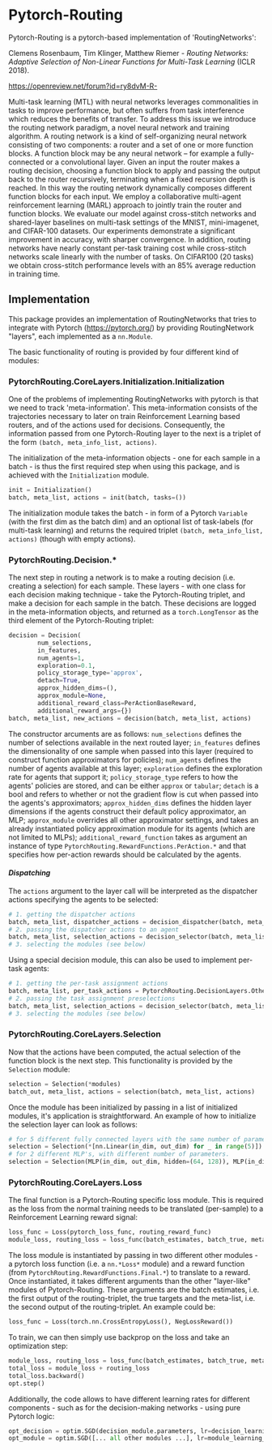 # Pytorch-Routing
Pytorch-Routing is a pytorch-based implementation of 'RoutingNetworks':

Clemens Rosenbaum, Tim Klinger, Matthew Riemer - _Routing Networks: Adaptive Selection of Non-Linear Functions for Multi-Task Learning_ (ICLR 2018).

https://openreview.net/forum?id=ry8dvM-R-

Multi-task learning (MTL) with neural networks leverages commonalities in tasks to improve performance, but often suffers from task interference which reduces the benefits of transfer. To address this issue we introduce the routing network paradigm, a novel neural network and training algorithm. A routing network is a kind of self-organizing neural network consisting of two components: a router and a set of one or more function blocks. A function block may be any neural network – for example a fully-connected or a convolutional layer. Given an input the router makes a routing decision, choosing a function block to apply and passing the output back to the router recursively, terminating when a fixed recursion depth is reached. In this way the routing network dynamically composes different function blocks for each input. We employ a collaborative multi-agent reinforcement learning (MARL) approach to jointly train the router and function blocks. We evaluate our model against cross-stitch networks and shared-layer baselines on multi-task settings of the MNIST, mini-imagenet, and CIFAR-100 datasets. Our experiments demonstrate a significant improvement in accuracy, with sharper convergence. In addition, routing networks have nearly constant per-task training cost while cross-stitch networks scale linearly with the number of tasks. On CIFAR100 (20 tasks) we obtain cross-stitch performance levels with an 85% average reduction in training time.

## Implementation
This package provides an implementation of RoutingNetworks that tries to integrate with Pytorch (https://pytorch.org/) by providing RoutingNetwork "layers", each implemented as a `nn.Module`.

The basic functionality of routing is provided by four different kind of modules:

### PytorchRouting.CoreLayers.Initialization.Initialization
One of the problems of implementing RoutingNetworks with pytorch is that we need to track 'meta-information'. This meta-information consists of the trajectories necessary to later on train Reinforcement Learning based routers, and of the actions used for decisions. Consequently, the information passed from one Pytorch-Routing layer to the next is a triplet of the form `(batch, meta_info_list, actions)`.

The initialization of the meta-information objects - one for each sample in a batch - is thus the first required step when using this package, and is achieved with the `Initialization` module.
```Python
init = Initialization()
batch, meta_list, actions = init(batch, tasks=())
```
The initialization module takes the batch - in form of a Pytorch `Variable` (with the first dim as the batch dim) and an optional list of task-labels (for multi-task learning) and returns the required triplet `(batch, meta_info_list, actions)` (though with empty actions).

### PytorchRouting.Decision.*
The next step in routing a network is to make a routing decision (i.e. creating a selection) for each sample. These layers - with one class for each decision making technique - take the Pytorch-Routing triplet, and make a decision for each sample in the batch. These decisions are logged in the meta-information objects, and returned as a `torch.LongTensor` as the third element of the Pytorch-Routing triplet:

```Python
decision = Decision(
        num_selections,
        in_features,
        num_agents=1,
        exploration=0.1,
        policy_storage_type='approx',
        detach=True,
        approx_hidden_dims=(),
        approx_module=None,
        additional_reward_class=PerActionBaseReward,
        additional_reward_args={})
batch, meta_list, new_actions = decision(batch, meta_list, actions)
```
The constructor arcuments are as follows: `num_selections` defines the number of selections available in the next routed layer; `in_features` defines the dimensionality of one sample when passed into this layer (required to construct function approximators for policies); `num_agents` defines the number of agents available at this layer; `exploration` defines the exploration rate for agents that support it; `policy_storage_type` refers to how the agents' policies are stored, and can be either `approx` or `tabular`; `detach` is a bool and refers to whether or not the gradient flow is cut when passed into the agents's approximators; `approx_hidden_dims` defines the hidden layer dimensions if the agents construct their default policy approximator, an MLP; `approx_module` overrides all other approximator settings, and takes an already instantiated policy approximation module for its agents (which are not limited to MLPs); `additional_reward_function` takes as argument an instance of type `PytorchRouting.RewardFunctions.PerAction.*` and that specifies how per-action rewards should be calculated by the agents.

#### _Dispatching_
The `actions` argument to the layer call will be interpreted as the dispatcher actions specifying the agents to be selected:
```Python
# 1. getting the dispatcher actions
batch, meta_list, dispatcher_actions = decision_dispatcher(batch, meta_list, [])
# 2. passing the dispatcher actions to an agent
batch, meta_list, selection_actions = decision_selector(batch, meta_list, dispatcher_actions)
# 3. selecting the modules (see below)
```
Using a special decision module, this can also be used to implement per-task agents:
```Python
# 1. getting the per-task assignment actions
batch, meta_list, per_task_actions = PytorchRouting.DecisionLayers.Others.PerTaskAssignment()(batch, meta_list, [])
# 2. passing the task assignment preselections
batch, meta_list, selection_actions = decision_selector(batch, meta_list, per_task_actions)
# 3. selecting the modules (see below)
```
### PytorchRouting.CoreLayers.Selection
Now that the actions have been computed, the actual selection of the function block is the next step. This functionality is provided by the `Selection` module:
```Python
selection = Selection(*modules)
batch_out, meta_list, actions = selection(batch, meta_list, actions)
```
Once the module has been initialized by passing in a list of initialized modules, it's application is straightforward. An example of how to initialize the selection layer can look as follows:
```Python
# for 5 different fully connected layers with the same number of parameters
selection = Selection(*[nn.Linear(in_dim, out_dim) for _ in range(5)])
# for 2 different MLP's, with different number of parameters.
selection = Selection(MLP(in_dim, out_dim, hidden=(64, 128)), MLP(in_dim, out_dim, hidden=(64, 64)))
```

### PytorchRouting.CoreLayers.Loss
The final function is a Pytorch-Routing specific loss module. This is required as the loss from the normal training needs to be translated (per-sample) to a Reinforcement Learning reward signal:
```Python
loss_func = Loss(pytorch_loss_func, routing_reward_func)
module_loss, routing_loss = loss_func(batch_estimates, batch_true, meta_list)
```
The loss module is instantiated by passing in two different other modules - a pytorch loss function (i.e. a `nn.*Loss*` module) and a reward function (from `PytorchRouting.RewardFunctions.Final.*`) to translate to a reward. Once instantiated, it takes different arguments than the other "layer-like" modules of Pytorch-Routing. These arguments are the batch estimates, i.e. the first output of the routing-triplet, the true targets and the meta-list, i.e. the second output of the routing-triplet. An example could be:
```Python
loss_func = Loss(torch.nn.CrossEntropyLoss(), NegLossReward())
```
To train, we can then simply use backprop on the loss and take an optimization step:
```Python
module_loss, routing_loss = loss_func(batch_estimates, batch_true, meta_list)
total_loss = module_loss + routing_loss
total_loss.backward()
opt.step()
```
Additionally, the code allows to have different learning rates for different components - such as for the decision-making networks - using pure Pytorch logic:
```Python
opt_decision = optim.SGD(decision_module.parameters, lr=decision_learning_rate)
opt_module = optim.SGD([... all other modules ...], lr=module_learning_rate)
```